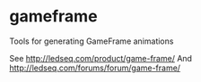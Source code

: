 gameframe
=========

Tools for generating GameFrame animations

See http://ledseq.com/product/game-frame/
And http://ledseq.com/forums/forum/game-frame/
